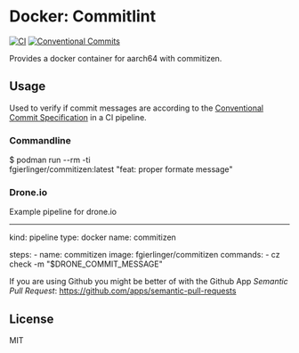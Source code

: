 # Docker: Commitlint

[![CI](https://github.com/fgierlinger/docker-commitizen/actions/workflows/ci.yml/badge.svg?branch=master)](https://github.com/fgierlinger/docker-commitizen/actions/workflows/ci.yml) [![Conventional Commits](https://img.shields.io/badge/Conventional%20Commits-1.0.0-yellow.svg)](https://conventionalcommits.org)

Provides a docker container for aarch64 with commitizen.

## Usage

Used to verify if commit messages are according to the [Conventional Commit
Specification](https://www.conventionalcommits.org/en/v1.0.0/) in a CI pipeline.

### Commandline
  $ podman run --rm -ti \
      fgierlinger/commitizen:latest "feat: proper formate message"

### Drone.io
Example pipeline for drone.io

  ---
  kind: pipeline type: docker name: commitizen

  steps:
    - name: commitizen
      image: fgierlinger/commitizen
      commands:
        - cz check -m "$DRONE_COMMIT_MESSAGE"

If you are using Github you might be better of with the Github App _Semantic
Pull Request_: https://github.com/apps/semantic-pull-requests

## License
MIT